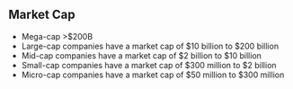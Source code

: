 
## Market Cap
*  Mega-cap >$200B
*   Large-cap companies have a market cap of $10 billion to $200 billion
*   Mid-cap companies have a market cap of $2 billion to $10 billion
*   Small-cap companies have a market cap of $300 million to $2 billion
*   Micro-cap companies have a market cap of $50 million to $300 million
<!--stackedit_data:
eyJoaXN0b3J5IjpbLTE2MDM1OTA0NTMsLTIwODg3NDY2MTJdfQ
==
-->